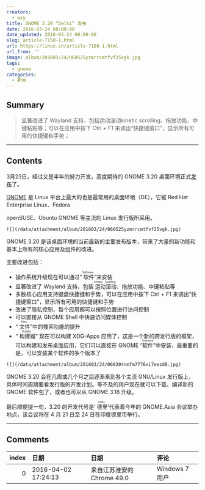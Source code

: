 ```yaml
---
creators:
  - wxy
title: GNOME 3.20 “Delhi” 发布
date: 2016-03-24 08:00:00
date_updated: 2016-03-24 08:00:00
slug: article-7150-1.html
url: https://linux.cn/article-7150-1.html
url_from: ''
image: album/201603/24/060525yzmrrcmtfvf25vgk.jpg
tags:
  - gnome
categories:
  - 新闻
---
```


## Summary

> 显著改进了 Wayland 支持，包括运动滚动kinetic scrolling、拖放功能、中键粘贴等；可以在应用中按下 Ctrl + F1 来调出“快捷键窗口”，显示所有可用的快捷键和手势；

***

<!-- more -->

## Contents

3月23日，经过又是半年的努力开发，高度期待的 GNOME 3.20 桌面环境正式[发布](https://www.gnome.org/news/2016/03/gnome-3-20-released/)了。

[GNOME](https://www.gnome.org/) 是 Linux 平台上最大的也是最常用的桌面环境（DE），它被 Red Hat Enterprise Linux、Fedora

openSUSE、Ubuntu GNOME 等主流的 Linux 发行版所采用。

`![](/data/attachment/album/201603/24/060525yzmrrcmtfvf25vgk.jpg)`

GNOME 3.20 是该桌面环境的当前最新的主要发布版本，带来了大量的新功能和基本上所有的核心应用及组件的改进。

主要改进包括：

* 操作系统升级现在可以通过“<ruby> 软件 <rp>  （ </rp> <rt>  Software </rt> <rp>  ） </rp></ruby>”来安装
* 显著改进了 Wayland 支持，包括<ruby> 运动滚动 <rp>  （ </rp> <rt>  kinetic scrolling </rt> <rp>  ） </rp></ruby>、拖放功能、中键粘贴等
* 多数核心应用支持键盘快捷键和手势，可以在应用中按下 Ctrl + F1 来调出“快捷键窗口”，显示所有可用的快捷键和手势
* 改进了隐私控制，每个应用都可以按照位置进行访问控制
* 可以直接从 GNOME Shell 中快速访问媒体控制
* “<ruby> 文件 <rp>  （ </rp> <rt>  Files </rt> <rp>  ） </rp></ruby>”中的搜索功能的提升
* “<ruby> 构建器 <rp>  （ </rp> <rt>  Builder </rt> <rp>  ） </rp></ruby>” 现在可以构建 XDG-Apps 应用了，这是一个新的跨发行版的框架，可以构建和发布桌面应用，它们可以直接在 GNOME <ruby> “软件” <rp>  （ </rp> <rt>  Software </rt> <rp>  ） </rp></ruby>中安装，最重要的是，可以安装某个软件的多个版本了

`![](/data/attachment/album/201603/24/060304nmfm7776xi7eezd8.jpg)`

GNOME 3.20 会在几周或几个月之后逐渐来到各个主流 GNU/Linux 发行版上，具体时间周期要看发行版的开发计划。等不及的用户现在就可以下载、编译新的 GNOME 软件包了，或者也可以从 GNOME 3.18 升级。

最后顺便提一句，3.20 的开发代号是‘<ruby> 德里 <rp>  （ </rp> <rt>  Delhi </rt> <rp>  ） </rp></ruby>’代表着今年的 GNOME.Asia 会议举办地点，该会议将在 4 月 21 日至 24 日在印度德里市举行。

***

## Comments

|   index | 日期                | 日期                                      | 评论                                                                           |
|--------:|:--------------------|:------------------------------------------|:-------------------------------------------------------------------------------|
|       0 | 2016-04-02 17:24:13 | 来自江苏淮安的 Chrome 49.0|Windows 7 用户 | 求大牛给写一个插件，把那个非要多点一下才出来的窗口工具栏推倒了摁在顶部面板上！ |
